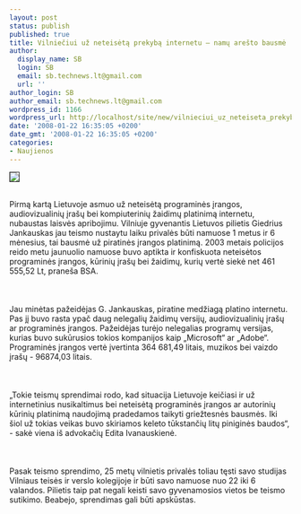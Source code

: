 ```yaml
---
layout: post
status: publish
published: true
title: Vilniečiui už neteisėtą prekybą internetu – namų arešto bausmė
author:
  display_name: SB
  login: SB
  email: sb.technews.lt@gmail.com
  url: ''
author_login: SB
author_email: sb.technews.lt@gmail.com
wordpress_id: 1166
wordpress_url: http://localhost/site/new/vilnieciui_uz_neteiseta_prekyba_internetu_-_namu_aresto_bausme/
date: '2008-01-22 16:35:05 +0200'
date_gmt: '2008-01-22 16:35:05 +0200'
categories:
- Naujienos
---
```

<div class="imgright"><img src="http://tbn0.google.com/images?q=tbn:ybU4IOeNMbcmrM:http://www.tu.no/multimedia/archive/00026/PirateBay_2051207161_26917d.jpg" border="1"></div>
<p><br>Pirmą kartą Lietuvoje asmuo už neteisėtą programinės įrangos, audiovizualinių įrašų bei kompiuterinių žaidimų platinimą internetu, nubaustas laisvės apribojimu. Vilniuje gyvenantis Lietuvos pilietis Giedrius Jankauskas jau teismo nustaytu laiku privalės būti namuose 1 metus ir 6 mėnesius, tai bausmė už piratinės įrangos platinimą. 2003 metais policijos reido metu jaunuolio namuose buvo aptikta ir konfiskuota neteisėtos programinės įrangos, kūrinių įrašų bei žaidimų, kurių vertė siekė net  461 555,52 Lt, praneša BSA.<br />
<br><br />
<br>Jau minėtas pažeidėjas G. Jankauskas, piratine medžiagą platino internetu. Pas jį buvo rasta ypač daug nelegalių žaidimų versijų, audiovizualinių įrašų ar programinės įrangos. Pažeidėjas turėjo nelegalias programų versijas, kurias buvo sukūrusios tokios kompanijos kaip „Microsoft“ ar „Adobe“. Programinės įrangos vertė įvertinta 364 681,49 litais, muzikos bei vaizdo įrašų - 96874,03 litais.<br />
<br><br />
<br>„Tokie teismų sprendimai rodo, kad situacija Lietuvoje keičiasi ir už internetinius nusikaltimus bei neteisėtą programinės įrangos ar autorinių kūrinių platinimą naudojimą pradedamos taikyti griežtesnės bausmės. Iki šiol už tokias veikas buvo skiriamos keleto tūkstančių litų piniginės baudos“, - sakė viena iš advokačių Edita Ivanauskienė.<br />
<br><br />
<br>Pasak teismo sprendimo, 25 metų vilnietis privalės toliau tęsti savo studijas Vilniaus teisės ir verslo kolegijoje ir būti savo namuose nuo 22 iki 6 valandos. Pilietis taip pat negali keisti savo gyvenamosios vietos be teismo sutikimo. Beabejo, sprendimas gali būti apskūstas.<br />
<br><br />
<br></p>

